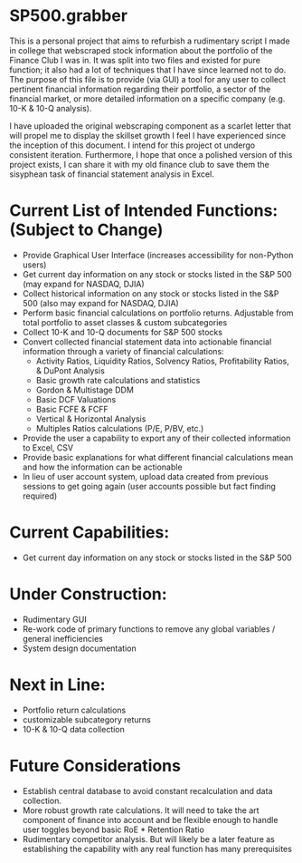 # SP500.grabber
This is a personal project that aims to refurbish a rudimentary script I made in college that webscraped stock information about the portfolio of the Finance Club I was in. It was split into two files and existed for pure function; it also had a lot of techniques that I have since learned not to do. The purpose of this file is to provide (via GUI) a tool for any user to collect pertinent financial information regarding their portfolio, a sector of the financial market, or more detailed information on a specific company (e.g. 10-K & 10-Q analysis).

I have uploaded the original webscraping component as a scarlet letter that will propel me to display the skillset growth I feel I have experienced since the inception of this document. I intend for this project ot undergo consistent iteration. Furthermore, I hope that once a polished version of this project exists, I can share it with my old finance club to save them the sisyphean task of financial statement analysis in Excel. 

# Current List of Intended Functions: (Subject to Change)
  - Provide Graphical User Interface (increases accessibility for non-Python users)
  - Get current day information on any stock or stocks listed in the S&P 500 (may expand for NASDAQ, DJIA)
  - Collect historical information on any stock or stocks listed in the S&P 500 (also may expand for NASDAQ, DJIA)
  - Perform basic financial calculations on portfolio returns. Adjustable from total portfolio to asset classes & custom subcategories
  - Collect 10-K and 10-Q documents for S&P 500 stocks
  - Convert collected financial statement data into actionable financial information through a variety of financial calculations: 
      - Activity Ratios, Liquidity Ratios, Solvency Ratios, Profitability Ratios, & DuPont Analysis
      - Basic growth rate calculations and statistics
      - Gordon & Multistage DDM
      - Basic DCF Valuations
      - Basic FCFE & FCFF
      - Vertical & Horizontal Analysis
      - Multiples Ratios calculations (P/E, P/BV, etc.)
  - Provide the user a capability to export any of their collected information to Excel, CSV
  - Provide basic explanations for what different financial calculations mean and how the information can be actionable
  - In lieu of user account system, upload data created from previous sessions to get going again (user accounts possible but fact finding required)
 
# Current Capabilities:
  - Get current day information on any stock or stocks listed in the S&P 500

# Under Construction: 
  - Rudimentary GUI
  - Re-work code of primary functions to remove any global variables / general inefficiencies
  - System design documentation
  
 # Next in Line:
  - Portfolio return calculations
  - customizable subcategory returns
  - 10-K & 10-Q data collection

# Future Considerations
  - Establish central database to avoid constant recalculation and data collection.
  - More robust growth rate calculations. It will need to take the art component of finance into account and be flexible enough to handle user toggles beyond basic RoE * Retention Ratio
  - Rudimentary competitor analysis. But will likely be a later feature as establishing the capability with any real function has many prerequisites
